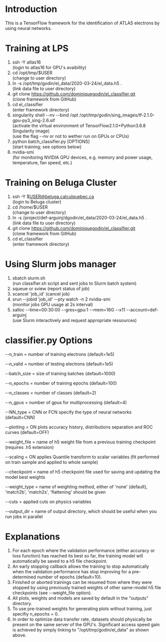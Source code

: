 # Introduction
This is a TensorFlow framework for the identification of ATLAS electrons by using neural networks.


# Training at LPS  
1) ssh -Y atlas16  
(login to atlas16 for GPU's avaibility)	  
2) cd /opt/tmp/$USER  
(change to user directory)  
3) ln -s /opt/tmp/godin/el_data/2020-03-24/el_data.h5 .  
(link data file to user directory)  
4) git clone https://github.com/dominiquegodin/el_classifier.git  
(clone framework from GitHub)  
5) cd el_classifier  
(enter framework directory)
6) singularity shell --nv --bind /opt /opt/tmp/godin/sing_images/tf-2.1.0-gpu-py3_sing-2.6.sif  
(activate the virtual environment of TensorFlow2.1.0+Python3.6.8 Singularity image)  
(use the flag --nv or not to wether run on GPUs or CPUs)
7) python batch_classifier.py [OPTIONS]  
(start training; see options below)
8) nvidia-smi  
(for monitoring NVIDIA GPU devices, e.g. memory and power usage, temperature, fan speed, etc.)


# Training on Beluga Cluster
1) ssh -Y $USER@beluga.calculquebec.ca  
(login to Beluga cluster)	  
2) cd /home/$USER  
(change to user directory)  
3) ln -s /project/def-arguinj/dgodin/el_data/2020-03-24/el_data.h5 .  
(link data file to user directory)  
4) git clone https://github.com/dominiquegodin/el_classifier.git  
(clone framework from GitHub)  
5) cd el_classifier  
(enter framework directory)  


# Using Slurm jobs manager
1) sbatch slurm.sh  
(run classifier.sh script and sent jobs to Slurm batch system)  
2) squeue or sview 
(report status of job) 
3) scancel 'job_id' 
(cancel job) 
4) srun --jobid 'job_id' --pty watch -n 2 nvidia-smi  
(monitor jobs GPU usage at 2s interval)  
4) salloc --time=00:30:00 --gres=gpu:1 --mem=16G --x11 --account=def-arguinj  
(use Slurm interactively and request appropriate ressources)


# classifier.py Options
--n_train     = number of training electrons (default=1e5)

--n_valid     = number of testing electrons (default=1e5)

--batch_size  = size of training batches (default=1000)

--n_epochs    = number of training epochs (default=100)

--n_classes   = number of classes (default=2)

--n_gpus      = number of gpus for multiprocessing (default=4)

--NN_type     = CNN or FCN specify the type of neural networks (default=CNN)

--plotting    = ON plots accuracy history, distributions separation and ROC curves (default=OFF)

--weight_file = name of h5 weight file from a previous training checkpoint (requires .h5 extension)  

--scaling     = ON applies Quantile transform to scalar variables (fit performed on train sample
	        and applied to whole sample)  

--checkpoint  = name of h5 checkpoint file used for saving and updating the model best weights

--weight_type = name of weighting method, either of 'none' (default), 'match2b', 'match2s', 'flattening' should be given

--cuts        = applied cuts on physics variables 

--output_dir  = name of output directory, which should be useful when you run jobs in parallel

# Explanations
1) For each epoch where the validation performance (either accuracy or loss function) has reached its best so far, the training model will automatically be saved to a h5 file checkpoint. 
2) An early stopping callback allows the training to stop automatically when the validation performance has stop improving for a pre-determined number of epochs (default=10).  
3) Finished or aborted trainings can be resumed from where they were stopped by using previously trained weights of other same-model
h5 file checkpoints (see --weight_file option).
4) All plots, weights and models are saved by default in the "outputs" directory.
5) To use pre-trained weights for generating plots without training, just specifiy n_epochs = 0.
6) In order to optimize data transfer rate, datasets should physically be present on the same server of the GPU's. Significant access speed gain is achieved by simply linking to "/opt/tmp/godin/el_data" as shown above. 
